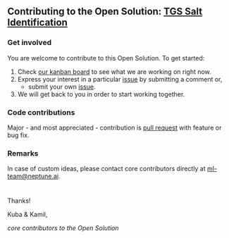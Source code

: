 ## Contributing to the Open Solution: [TGS Salt Identification](https://www.kaggle.com/c/tgs-salt-identification-challenge)

### Get involved
You are welcome to contribute to this Open Solution. To get started:
1. Check [our kanban board](https://github.com/neptune-ai/open-solution-salt-detection/projects/1) to see what we are working on right now.
1. Express your interest in a particular [issue](https://github.com/neptune-ai/open-solution-salt-detection/issues) by submitting a comment or,
    * submit your own [issue](https://github.com/neptune-ai/open-solution-salt-detection/issues).
1. We will get back to you in order to start working together.

### Code contributions
Major - and most appreciated - contribution is [pull request](https://github.com/neptune-ai/open-solution-salt-detection/pulls) with feature or bug fix.

### Remarks
In case of custom ideas, please contact core contributors directly at ml-team@neptune.ai.
#

Thanks!

Kuba & Kamil,

*core contributors to the Open Solution*
